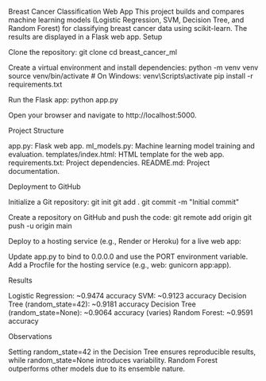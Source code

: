 Breast Cancer Classification Web App
This project builds and compares machine learning models (Logistic Regression, SVM, Decision Tree, and Random Forest) for classifying breast cancer data using scikit-learn. The results are displayed in a Flask web app.
Setup

Clone the repository:
git clone <repository-url>
cd breast_cancer_ml


Create a virtual environment and install dependencies:
python -m venv venv
source venv/bin/activate  # On Windows: venv\Scripts\activate
pip install -r requirements.txt


Run the Flask app:
python app.py


Open your browser and navigate to http://localhost:5000.


Project Structure

app.py: Flask web app.
ml_models.py: Machine learning model training and evaluation.
templates/index.html: HTML template for the web app.
requirements.txt: Project dependencies.
README.md: Project documentation.

Deployment to GitHub

Initialize a Git repository:
git init
git add .
git commit -m "Initial commit"


Create a repository on GitHub and push the code:
git remote add origin <repository-url>
git push -u origin main


Deploy to a hosting service (e.g., Render or Heroku) for a live web app:

Update app.py to bind to 0.0.0.0 and use the PORT environment variable.
Add a Procfile for the hosting service (e.g., web: gunicorn app:app).



Results

Logistic Regression: ~0.9474 accuracy
SVM: ~0.9123 accuracy
Decision Tree (random_state=42): ~0.9181 accuracy
Decision Tree (random_state=None): ~0.9064 accuracy (varies)
Random Forest: ~0.9591 accuracy

Observations

Setting random_state=42 in the Decision Tree ensures reproducible results, while random_state=None introduces variability.
Random Forest outperforms other models due to its ensemble nature.

